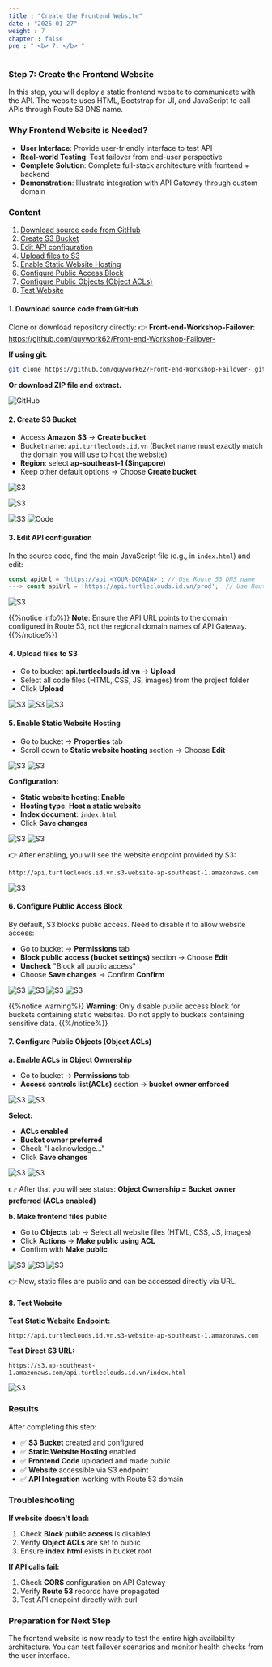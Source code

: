 ```yaml
---
title : "Create the Frontend Website"
date : "2025-01-27" 
weight : 7
chapter : false
pre : " <b> 7. </b> "
---
```


### Step 7: Create the Frontend Website

In this step, you will deploy a static frontend website to communicate with the API. The website uses HTML, Bootstrap for UI, and JavaScript to call APIs through Route 53 DNS name.

### Why Frontend Website is Needed?

- **User Interface**: Provide user-friendly interface to test API
- **Real-world Testing**: Test failover from end-user perspective
- **Complete Solution**: Complete full-stack architecture with frontend + backend
- **Demonstration**: Illustrate integration with API Gateway through custom domain

### Content

1. [Download source code from GitHub](#1-download-source-code-from-github)
2. [Create S3 Bucket](#2-create-s3-bucket)
3. [Edit API configuration](#3-edit-api-configuration)
4. [Upload files to S3](#4-upload-files-to-s3)
5. [Enable Static Website Hosting](#5-enable-static-website-hosting)
6. [Configure Public Access Block](#6-configure-public-access-block)
7. [Configure Public Objects (Object ACLs)](#7-configure-public-objects-object-acls)
8. [Test Website](#8-test-website)

#### 1. Download source code from GitHub

Clone or download repository directly:
👉 **Front-end-Workshop-Failover**: https://github.com/quywork62/Front-end-Workshop-Failover-

**If using git:**
```bash
git clone https://github.com/quywork62/Front-end-Workshop-Failover-.git
```

**Or download ZIP file and extract.**

![GitHub](/images/7/1.png?featherlight=false&width=90pc)

#### 2. Create S3 Bucket

- Access **Amazon S3** → **Create bucket**
- Bucket name: ```api.turtleclouds.id.vn``` (Bucket name must exactly match the domain you will use to host the website)
- **Region**: select **ap-southeast-1 (Singapore)**
- Keep other default options → Choose **Create bucket**

![S3](/images/7/2.1.png?featherlight=false&width=90pc)

![S3](/images/7/3.png?featherlight=false&width=90pc)

![S3](/images/7/4.png?featherlight=false&width=90pc)
![Code](/images/7/5.png?featherlight=false&width=90pc)

#### 3. Edit API configuration

In the source code, find the main JavaScript file (e.g., in `index.html`) and edit:

```javascript
const apiUrl = 'https://api.<YOUR-DOMAIN>'; // Use Route 53 DNS name
---> const apiUrl = 'https://api.turtleclouds.id.vn/prod';  // Use Route 53 DNS name pointing to API Gateway
```

![S3](/images/7/2.png?featherlight=false&width=90pc)

{{%notice info%}}
**Note**: Ensure the API URL points to the domain configured in Route 53, not the regional domain names of API Gateway.
{{%/notice%}}

#### 4. Upload files to S3

- Go to bucket **api.turtleclouds.id.vn** → **Upload**
- Select all code files (HTML, CSS, JS, images) from the project folder
- Click **Upload**

![S3](/images/7/6.png?featherlight=false&width=90pc)
![S3](/images/7/7.png?featherlight=false&width=90pc)
![S3](/images/7/8.png?featherlight=false&width=90pc)

#### 5. Enable Static Website Hosting

- Go to bucket → **Properties** tab
- Scroll down to **Static website hosting** section → Choose **Edit**

![S3](/images/7/9.png?featherlight=false&width=90pc)
![S3](/images/7/10.png?featherlight=false&width=90pc)

**Configuration:**
- **Static website hosting**: **Enable**
- **Hosting type**: **Host a static website**
- **Index document**: ```index.html```
- Click **Save changes**

![S3](/images/7/11.png?featherlight=false&width=90pc)
![S3](/images/7/12.png?featherlight=false&width=90pc)

👉 After enabling, you will see the website endpoint provided by S3:
```
http://api.turtleclouds.id.vn.s3-website-ap-southeast-1.amazonaws.com
```

![S3](/images/7/13.png?featherlight=false&width=90pc)

#### 6. Configure Public Access Block

By default, S3 blocks public access. Need to disable it to allow website access:

- Go to bucket → **Permissions** tab
- **Block public access (bucket settings)** section → Choose **Edit**
- **Uncheck** "Block all public access"
- Choose **Save changes** → Confirm **Confirm**

![S3](/images/7/14.png?featherlight=false&width=90pc)
![S3](/images/7/15.png?featherlight=false&width=90pc)
![S3](/images/7/16.png?featherlight=false&width=90pc)
![S3](/images/7/17.png?featherlight=false&width=90pc)

{{%notice warning%}}
**Warning**: Only disable public access block for buckets containing static websites. Do not apply to buckets containing sensitive data.
{{%/notice%}}

#### 7. Configure Public Objects (Object ACLs)

**a. Enable ACLs in Object Ownership**

- Go to bucket → **Permissions** tab
- **Access controls list(ACLs)** section → **bucket owner enforced**

![S3](/images/7/18.png?featherlight=false&width=90pc)
![S3](/images/7/19.png?featherlight=false&width=90pc)

**Select:**
- **ACLs enabled**
- **Bucket owner preferred**
- Check "I acknowledge..."
- Click **Save changes**

![S3](/images/7/20.png?featherlight=false&width=90pc)
![S3](/images/7/21.png?featherlight=false&width=90pc)

👉 After that you will see status: **Object Ownership = Bucket owner preferred (ACLs enabled)**

**b. Make frontend files public**

- Go to **Objects** tab → Select all website files (HTML, CSS, JS, images)
- Click **Actions** → **Make public using ACL**
- Confirm with **Make public**

![S3](/images/7/22.png?featherlight=false&width=90pc)
![S3](/images/7/23.png?featherlight=false&width=90pc)
![S3](/images/7/24.png?featherlight=false&width=90pc)

👉 Now, static files are public and can be accessed directly via URL.

#### 8. Test Website

**Test Static Website Endpoint:**
```
http://api.turtleclouds.id.vn.s3-website-ap-southeast-1.amazonaws.com
```

**Test Direct S3 URL:**
```
https://s3.ap-southeast-1.amazonaws.com/api.turtleclouds.id.vn/index.html
```

![S3](/images/7/25.png?featherlight=false&width=90pc)

### Results

After completing this step:

- ✅ **S3 Bucket** created and configured
- ✅ **Static Website Hosting** enabled
- ✅ **Frontend Code** uploaded and made public
- ✅ **Website** accessible via S3 endpoint
- ✅ **API Integration** working with Route 53 domain

### Troubleshooting

**If website doesn't load:**
1. Check **Block public access** is disabled
2. Verify **Object ACLs** are set to public
3. Ensure **index.html** exists in bucket root

**If API calls fail:**
1. Check **CORS** configuration on API Gateway
2. Verify **Route 53** records have propagated
3. Test API endpoint directly with curl

### Preparation for Next Step

The frontend website is now ready to test the entire high availability architecture. You can test failover scenarios and monitor health checks from the user interface.